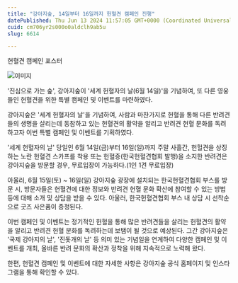 ```yaml
---
title: "강아지숲, 14일부터 16일까지 헌혈견 캠페인 진행"
datePublished: Thu Jun 13 2024 11:57:05 GMT+0000 (Coordinated Universal Time)
cuid: cm706yr2s000o0aldclh9ab5u
slug: 6614

---
```



헌혈견 캠페인 포스터

![이미지](https://cdn.hashnode.com/res/hashnode/image/upload/v1739260783647/9ecc0619-7f21-4e43-9f03-fc685e2fa813.jpeg)

'진심으로 가는 숲', 강아지숲이 '세계 헌혈자의 날(6월 14일)'을 기념하여, 또 다른 영웅들인 헌혈견을 위한 특별 캠페인 및 이벤트를 마련하였다.

강아지숲은 '세계 헌혈자의 날'을 기념하여, 사람과 마찬가지로 헌혈을 통해 다른 반려견들의 생명을 살리는데 동참하고 있는 헌혈견의 활약을 알리고 반려견 헌혈 문화를 독려하고자 이번 특별 캠페인 및 이벤트를 기획하였다.

'세계 헌혈자의 날' 당일인 6월 14일(금)부터 16일(일)까지 주말 사흘간, 헌헐견을 상징하는 노란 헌혈견 스카프를 착용 또는 헌혈증(한국헌혈견협회 발행)을 소지한 반려견은 강아지숲을 방문할 경우, 무료입장이 가능하다.(1인 1견 무료입장)

아울러, 6월 15일(토) ~ 16일(일) 강아지숲 광장에 설치되는 한국헌혈견협회 부스를 방문 시, 방문자들은 헌혈견에 대한 정보와 반려견 헌혈 문화 확산에 참여할 수 있는 방법 등에 대해 소개 및 상담을 받을 수 있다. 아울러, 한국헌혈견협회 부스 내 상담 시 선착순으로 굿즈 사은품이 증정된다.

이번 캠페인 및 이벤트는 정기적인 헌혈을 통해 많은 반려견들을 살리는 헌혈견의 활약을 알리고 반려견 헌혈 문화를 독려하는데 보탬이 될 것으로 예상된다. 그간 강아지숲은 '국제 강아지의 날', '진돗개의 날' 등 의미 있는 기념일을 연계하여 다양한 캠페인 및 이벤트를 개최, 올바른 반려 문화의 확산과 정착을 위해 지속적으로 노력해 왔다.

한편, 헌혈견 캠페인 및 이벤트에 대한 자세한 사항은 강아지숲 공식 홈페이지 및 인스타그램을 통해 확인할 수 있다.